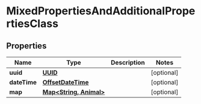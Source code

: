 
# MixedPropertiesAndAdditionalPropertiesClass

## Properties
Name | Type | Description | Notes
------------ | ------------- | ------------- | -------------
**uuid** | [**UUID**](UUID.md) |  |  [optional]
**dateTime** | [**OffsetDateTime**](OffsetDateTime.md) |  |  [optional]
**map** | [**Map&lt;String, Animal&gt;**](Animal.md) |  |  [optional]



